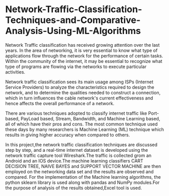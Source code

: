 # Network-Traffic-Classification-Techniques-and-Comparative-Analysis-Using-ML-Algorithms
Network Traffic classification has received growing attention over the last years. In the area of networking, it is very essential to know what type of applications flow through the network for the performance of certain tasks. Within the community of the internet, it may be essential to recognize what type of programs are flowing via the networks to execute particular activities. 

Network traffic classification sees its main usage among ISPs (Internet Service Providers) to analyze the characteristics required to design the network, and to determine the qualities needed to construct a connection, which in turn influences the cable network's current effectiveness and hence affects the overall performance of a network. 

There are various techniques adopted to classify internet traffic like Port-based, PayLoad based, Stream, Bandwidth, and Machine Learning based, all of which have their pros and cons. The most common technique used these days by many researchers is Machine Learning (ML) technique which results in giving higher accuracy when compared to others.

In this project,the network traffic classification techniques are discussed step by step, and a real-time internet dataset is developed using the network traffic capture tool Wireshark.The traffic is collected grom an Android and an IOS device.The machine learning classifiers CART DECISION TREE, NAIVE BAYES and SUPPORT VECTOR MACHINE  are then employed on the networking data set and the results are observed and compared. For the implementation of the Machine learning algorithms, the python sklearn library is used along with pandas and NumPy modules.For the purpose of analysis of the results obtained,Excel tool is used.
